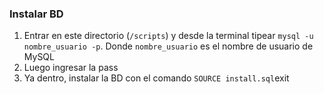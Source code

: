 ### Instalar BD

1. Entrar en este directorio (`/scripts`) y desde la terminal tipear `mysql -u nombre_usuario -p`. Donde `nombre_usuario` es el nombre de usuario de MySQL
1. Luego ingresar la pass
1. Ya dentro, instalar la BD con el comando `SOURCE install.sql`exit